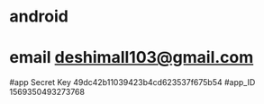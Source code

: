 # android
# email   deshimall103@gmail.com
#app Secret Key  49dc42b11039423b4cd623537f675b54
#app_ID   1569350493273768
